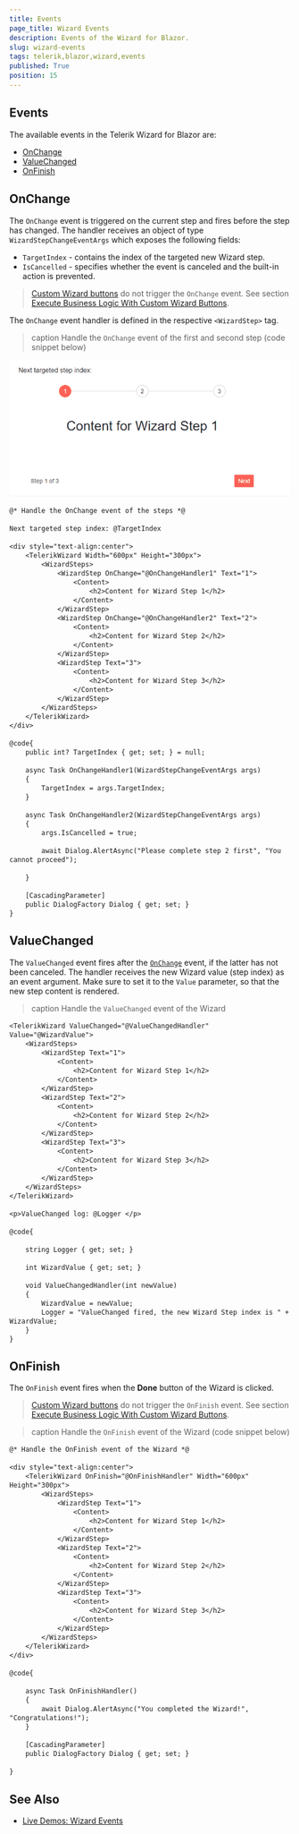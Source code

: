 ```yaml
---
title: Events
page_title: Wizard Events
description: Events of the Wizard for Blazor.
slug: wizard-events
tags: telerik,blazor,wizard,events
published: True
position: 15
---
```


## Events

The available events in the Telerik Wizard for Blazor are:

* [OnChange](#onchange)
* [ValueChanged](#valuechanged)
* [OnFinish](#onfinish)

## OnChange

The `OnChange` event is triggered on the current step and fires before the step has changed. The handler receives an object of type `WizardStepChangeEventArgs` which exposes the following fields:

* `TargetIndex` - contains the index of the targeted new Wizard step.
* `IsCancelled` - specifies whether the event is canceled and the built-in action is prevented.

>[Custom Wizard buttons](slug://wizard-structure-buttons#custom-buttons) do not trigger the `OnChange` event. See section [Execute Business Logic With Custom Wizard Buttons](slug://wizard-structure-buttons#execute-business-logic-with-custom-wizard-buttons).

The `OnChange` event handler is defined in the respective `<WizardStep>` tag.

>caption Handle the `OnChange` event of the first and second step (code snippet below)

![OnChange](images/onchange-example.gif)

````RAZOR
@* Handle the OnChange event of the steps *@

Next targeted step index: @TargetIndex

<div style="text-align:center">
    <TelerikWizard Width="600px" Height="300px">
        <WizardSteps>
            <WizardStep OnChange="@OnChangeHandler1" Text="1">
                <Content>
                    <h2>Content for Wizard Step 1</h2>
                </Content>
            </WizardStep>
            <WizardStep OnChange="@OnChangeHandler2" Text="2">
                <Content>
                    <h2>Content for Wizard Step 2</h2>
                </Content>
            </WizardStep>
            <WizardStep Text="3">
                <Content>
                    <h2>Content for Wizard Step 3</h2>
                </Content>
            </WizardStep>
        </WizardSteps>
    </TelerikWizard>
</div>

@code{
    public int? TargetIndex { get; set; } = null;

    async Task OnChangeHandler1(WizardStepChangeEventArgs args)
    {
        TargetIndex = args.TargetIndex;
    }

    async Task OnChangeHandler2(WizardStepChangeEventArgs args)
    {
        args.IsCancelled = true;

        await Dialog.AlertAsync("Please complete step 2 first", "You cannot proceed");

    }

    [CascadingParameter]
    public DialogFactory Dialog { get; set; }
}
````

## ValueChanged

The `ValueChanged` event fires after the [`OnChange`](#onchange) event, if the latter has not been canceled. The handler receives the new Wizard value (step index) as an event argument. Make sure to set it to the `Value` parameter, so that the new step content is rendered.

>caption Handle the `ValueChanged` event of the Wizard

````RAZOR
<TelerikWizard ValueChanged="@ValueChangedHandler" Value="@WizardValue">
    <WizardSteps>
        <WizardStep Text="1">
            <Content>
                <h2>Content for Wizard Step 1</h2>
            </Content>
        </WizardStep>
        <WizardStep Text="2">
            <Content>
                <h2>Content for Wizard Step 2</h2>
            </Content>
        </WizardStep>
        <WizardStep Text="3">
            <Content>
                <h2>Content for Wizard Step 3</h2>
            </Content>
        </WizardStep>
    </WizardSteps>
</TelerikWizard>

<p>ValueChanged log: @Logger </p>

@code{

    string Logger { get; set; }

    int WizardValue { get; set; }

    void ValueChangedHandler(int newValue)
    {
        WizardValue = newValue;
        Logger = "ValueChanged fired, the new Wizard Step index is " + WizardValue;
    }
}
````

## OnFinish

The `OnFinish` event fires when the **Done** button of the Wizard is clicked.

>[Custom Wizard buttons](slug://wizard-structure-buttons#custom-buttons) do not trigger the `OnFinish` event. See section [Execute Business Logic With Custom Wizard Buttons](slug://wizard-structure-buttons#execute-business-logic-with-custom-wizard-buttons).

>caption Handle the `OnFinish` event of the Wizard (code snippet below)

````RAZOR
@* Handle the OnFinish event of the Wizard *@

<div style="text-align:center">
    <TelerikWizard OnFinish="@OnFinishHandler" Width="600px" Height="300px">
        <WizardSteps>
            <WizardStep Text="1">
                <Content>
                    <h2>Content for Wizard Step 1</h2>
                </Content>
            </WizardStep>
            <WizardStep Text="2">
                <Content>
                    <h2>Content for Wizard Step 2</h2>
                </Content>
            </WizardStep>
            <WizardStep Text="3">
                <Content>
                    <h2>Content for Wizard Step 3</h2>
                </Content>
            </WizardStep>
        </WizardSteps>
    </TelerikWizard>
</div>

@code{

    async Task OnFinishHandler()
    {
        await Dialog.AlertAsync("You completed the Wizard!", "Congratulations!");
    }

    [CascadingParameter]
    public DialogFactory Dialog { get; set; }

}
````

## See Also

* [Live Demos: Wizard Events](https://demos.telerik.com/blazor-ui/wizard/events)
